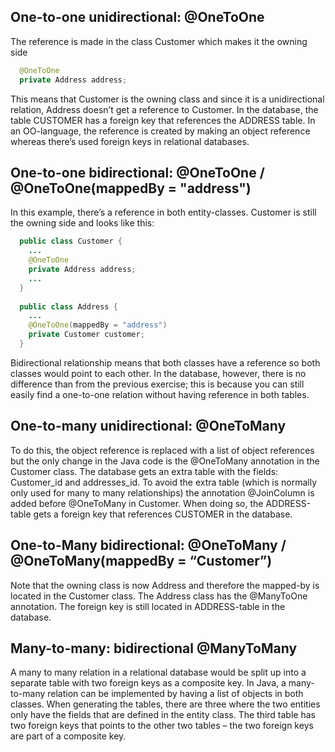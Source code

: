 ## One-to-one unidirectional: @OneToOne
The reference is made in the class Customer which makes it the owning side
```java
  @OneToOne
  private Address address;
```
This means that Customer is the owning class and since it is a unidirectional relation, Address doesn’t get a reference to Customer. In the database, the table CUSTOMER has a foreign key that references the ADDRESS table. In an OO-language, the reference is created by making an object reference whereas there’s used foreign keys in relational databases.

## One-to-one bidirectional: @OneToOne /  @OneToOne(mappedBy = "address")
In this example, there’s a reference in both entity-classes. Customer is still the owning side and looks like this:
```java
  public class Customer {
    ...
    @OneToOne
    private Address address;
    ...
  }
	
  public class Address {
    ...
    @OneToOne(mappedBy = "address")
    private Customer customer;
  }
```
Bidirectional relationship means that both classes have a reference so both classes would point to each other. In the database, however, 
there is no difference than from the previous exercise; this is because you can still easily find a one-to-one relation without having 
reference in both tables.

## One-to-many unidirectional: @OneToMany
To do this, the object reference is replaced with a list of object references but the only change in the Java code is the 
@OneToMany annotation in the Customer class. The database gets an extra table with the fields: Customer_id and addresses_id. To avoid 
the extra table (which is normally only used for many to many relationships) the annotation @JoinColumn is added before @OneToMany 
in Customer. When doing so, the ADDRESS-table gets a foreign key that references CUSTOMER in the database.

## One-to-Many bidirectional: @OneToMany / @OneToMany(mappedBy = “Customer”)
Note that the owning class is now Address and therefore the mapped-by is located in the Customer class. The Address class has the @ManyToOne annotation. The foreign key is still located in ADDRESS-table in the database.

## Many-to-many: bidirectional @ManyToMany
A many to many relation in a relational database would be split up into a separate table with two foreign keys as a composite key. In Java, a many-to-many relation can be implemented by having a list of objects in both classes.
When generating the tables, there are three where the two entities only have the fields that are defined in the entity class. The third table has two foreign keys that points to the other two tables – the two foreign keys are part of a composite key.
